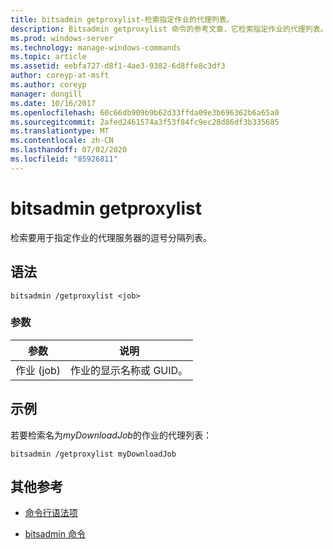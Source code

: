 ```yaml
---
title: bitsadmin getproxylist-检索指定作业的代理列表。
description: Bitsadmin getproxylist 命令的参考文章，它检索指定作业的代理列表。
ms.prod: windows-server
ms.technology: manage-windows-commands
ms.topic: article
ms.assetid: eebfa727-d8f1-4ae3-9382-6d8ffe8c3df3
author: coreyp-at-msft
ms.author: coreyp
manager: dongill
ms.date: 10/16/2017
ms.openlocfilehash: 60c66db909b9b62d33ffda09e3b696362b6a65a0
ms.sourcegitcommit: 2afed2461574a3f53f84fc9ec28d86df3b335685
ms.translationtype: MT
ms.contentlocale: zh-CN
ms.lasthandoff: 07/02/2020
ms.locfileid: "85926811"
---
```

# <a name="bitsadmin-getproxylist"></a>bitsadmin getproxylist

检索要用于指定作业的代理服务器的逗号分隔列表。

## <a name="syntax"></a>语法

```
bitsadmin /getproxylist <job>
```

### <a name="parameters"></a>参数

| 参数 | 说明 |
| -------------- | -------------- |
| 作业 (job) | 作业的显示名称或 GUID。 |

## <a name="examples"></a>示例

若要检索名为*myDownloadJob*的作业的代理列表：

```
bitsadmin /getproxylist myDownloadJob
```

## <a name="additional-references"></a>其他参考

- [命令行语法项](command-line-syntax-key.md)

- [bitsadmin 命令](bitsadmin.md)
